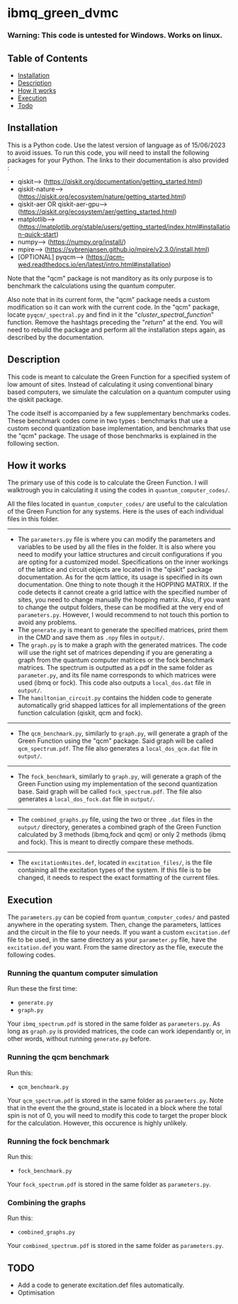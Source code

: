 # ibmq_green_dvmc

### Warning: This code is untested for Windows. Works on linux.

## Table of Contents
- [Installation](#Installation)
- [Description](#Description)
- [How it works](#how-it-works)
- [Execution](#execution)
- [Todo](#todo)

## Installation
This is a Python code. Use the latest version of language as of 15/06/2023 to avoid issues.
To run this code, you will need to install the following packages for your Python. The links to their documentation is also provided :
- qiskit-->  (https://qiskit.org/documentation/getting_started.html)
- qiskit-nature--> (https://qiskit.org/ecosystem/nature/getting_started.html)
- qiskit-aer OR qiskit-aer-gpu-->(https://qiskit.org/ecosystem/aer/getting_started.html)
- matplotlib--> (https://matplotlib.org/stable/users/getting_started/index.html#installation-quick-start)
- numpy--> (https://numpy.org/install/)
- mpire--> (https://sybrenjansen.github.io/mpire/v2.3.0/install.html)
- [OPTIONAL] pyqcm-->  (https://qcm-wed.readthedocs.io/en/latest/intro.html#installation)

Note that the "qcm" package is not manditory as its only purpose is to benchmark the calculations using the quantum computer.

Also note that in its current form, the "qcm" package needs a custom modification so it can work with the current code. In the "qcm" package, locate `pyqcm/_spectral.py` and find in it the "*cluster_spectral_function*" function. Remove the hashtags preceding the "*return*" at the end. You will need to rebuild the package and perform all the installation steps again, as described by the documentation.

## Description
This code is meant to calculate the Green Function for a specified system of low amount of sites. Instead of calculating it using conventional binary based computers, we simulate the calculation on a quantum computer using the qiskit package. 

The code itself is accompanied by a few supplementary benchmarks codes. These benchmark codes come in two types : benchmarks that use a custom second quantization base implementation, and benchmarks that use the "qcm" package. The usage of those benchmarks is explained in the following section.

## How it works
The primary use of this code is to calculate the Green Function. I will walktrough you in calculating it using the codes in `quantum_computer_codes/`.

All the files located in `quantum_computer_codes/` are useful to the calculation of the Green Function for any systems. Here is the uses of each individual files in this folder.

---
- The `parameters.py` file is where you can modify the parameters and variables to be used by all the files in the folder. It is also where you need to modify your lattice structures and circuit configurations if you are opting for a customized model. Specifications on the inner workings of the lattice and circuit objects are located in the "qiskit" package documentation. As for the qcm lattice, its usage is specified in its own documentation. One thing to note though it the HOPPING MATRIX. If the code detects it cannot create a grid lattice with the specified number of sites, you need to change manually the hopping matrix. Also, if you want to change the output folders, these can be modified at the very end of `parameters.py`. However, I would recommend to not touch this portion to avoid any problems.
- The `generate.py` is meant to generate the specified matrices, print them in the CMD and save them as `.npy` files in `output/`.
- The `graph.py` is to make a graph with the generated matrices. The code will use the right set of matrices depending if you are generating a graph from the quantum computer matrices or the fock benchmark matrices. The spectrum is outputted as a pdf in the same folder as `parameter.py`, and its file name corresponds to which matrices were used (ibmq or fock). This code also outputs a `local_dos.dat` file in `output/`.
- The `hamiltonian_circuit.py` contains the hidden code to generate automatically grid shapped lattices for all implementations of the green function calculation (qiskit, qcm and fock).
---

- The `qcm_benchmark.py`, similarly to `graph.py`, will generate a graph of the Green Function using the "qcm" package. Said graph will be called `qcm_spectrum.pdf`. The file also generates a `local_dos_qcm.dat` file in `output/`. 

---

- The `fock_benchmark`, similarly to `graph.py`, will generate a graph of the Green Function using my implementation of the second quantization base. Said graph will be called `fock_spectrum.pdf`. The file also generates a `local_dos_fock.dat` file in `output/`. 


---

- The `combined_graphs.py` file, using the two or three `.dat` files in the `output/` directory, generates a combined graph of the Green Function calculated by 3 methods (ibmq,fock and qcm) or only 2 methods (ibmq and fock). This is meant to directly compare these methods.

---

- The `excitationNsites.def`, located in `excitation_files/`, is the file containing all the excitation types of the system. If this file is to be changed, it needs to respect the exact formatting of the current files.


## Execution

The `parameters.py` can be copied from `quantum_computer_codes/` and pasted anywhere in the operating system. Then, change the parameters, lattices and the circuit in the file to your needs. If you want a custom `excitation.def` file to be used, in the same directory as your `parameter.py` file, have the `excitation.def` you want. From the same directory as the file, execute the following codes.

### Running the quantum computer simulation
Run these the first time:
- `generate.py`
- `graph.py`

Your `ibmq_spectrum.pdf` is stored in the same folder as `parameters.py`. As long as `graph.py` is provided matrices, the code can work idependantly or, in other words, without running `generate.py` before. 

### Running the qcm benchmark
Run this:
- `qcm_benchmark.py`

Your `qcm_spectrum.pdf` is stored in the same folder as `parameters.py`. Note that in the event the the ground_state is located in a block where the total spin is not of 0, you will need to modify this code to target the proper block for the calculation. However, this occurence is highly unlikely.

### Running the fock benchmark
Run this:
- `fock_benchmark.py`

Your `fock_spectrum.pdf` is stored in the same folder as `parameters.py`.

### Combining the graphs
Run this:
- `combined_graphs.py`

Your `combined_spectrum.pdf` is stored in the same folder as `parameters.py`.


## TODO
- Add a code to generate excitation.def files automatically.
- Optimisation

